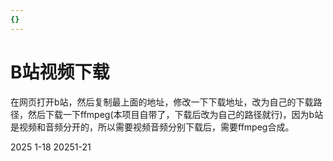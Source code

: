 ```yaml
---
{}
---
```

# B站视频下载

在网页打开b站，然后复制最上面的地址，修改一下下载地址，改为自己的下载路径，然后下载一下ffmpeg(本项目自带了，下载后改为自己的路径就行)，因为b站是视频和音频分开的，所以需要视频音频分别下载后，需要ffmpeg合成。

2025 1-18 20251-21
